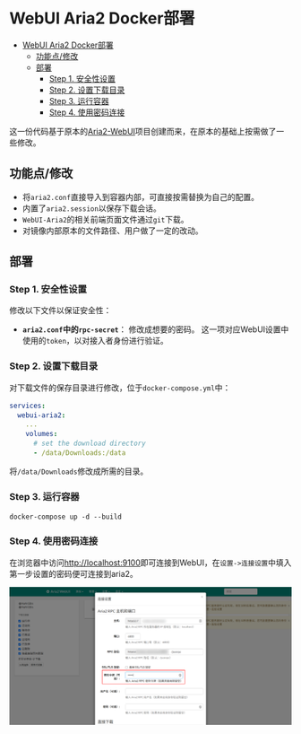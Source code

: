 # WebUI Aria2 Docker部署

<!-- @import "[TOC]" {cmd="toc" depthFrom=2 depthTo=6 orderedList=false} -->

<!-- code_chunk_output -->

- [WebUI Aria2 Docker部署](#webui-aria2-docker部署)
  - [功能点/修改](#功能点修改)
  - [部署](#部署)
    - [Step 1. 安全性设置](#step-1-安全性设置)
    - [Step 2. 设置下载目录](#step-2-设置下载目录)
    - [Step 3. 运行容器](#step-3-运行容器)
    - [Step 4. 使用密码连接](#step-4-使用密码连接)

<!-- /code_chunk_output -->

这一份代码基于原本的[Aria2-WebUI](https://github.com/ziahamza/webui-aria2)项目创建而来，在原本的基础上按需做了一些修改。

## 功能点/修改

- 将`aria2.conf`直接导入到容器内部，可直接按需替换为自己的配置。
- 内置了`aria2.session`以保存下载会话。
- `WebUI-Aria2`的相关前端页面文件通过`git`下载。
- 对镜像内部原本的文件路径、用户做了一定的改动。

## 部署

### Step 1. 安全性设置

修改以下文件以保证安全性：  

- **`aria2.conf`中的`rpc-secret`**： 修改成想要的密码。
  这一项对应WebUI设置中使用的`token`，以对接入者身份进行验证。  

### Step 2. 设置下载目录

对下载文件的保存目录进行修改，位于`docker-compose.yml`中：  

```yml
services:
  webui-aria2:
    ...
    volumes:
      # set the download directory
      - /data/Downloads:/data
```

将`/data/Downloads`修改成所需的目录。

### Step 3. 运行容器

```shell
docker-compose up -d --build
```

### Step 4. 使用密码连接

在浏览器中访问[http://localhost:9100](http://localhost:9100)即可连接到WebUI，在`设置->连接设置`中填入第一步设置的密码便可连接到aria2。

![setting-password](.assets/setting-password.png)